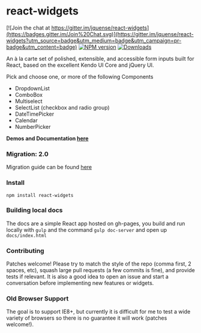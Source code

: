 react-widgets
=============

[![Join the chat at https://gitter.im/jquense/react-widgets](https://badges.gitter.im/Join%20Chat.svg)](https://gitter.im/jquense/react-widgets?utm_source=badge&utm_medium=badge&utm_campaign=pr-badge&utm_content=badge)
[![NPM version][npm-image]][npm-url]
[![Downloads][downloads-image]][downloads-url]

An à la carte set of polished, extensible, and accessible form inputs built for React, based on the excellent Kendo UI Core and jQuery UI. 

Pick and choose one, or more of the following Components
- DropdownList
- ComboBox
- Multiselect
- SelectList (checkbox and radio group)
- DateTimePicker
- Calendar 
- NumberPicker 

__Demos and Documentation [here](http://jquense.github.io/react-widgets/docs/)__

### Migration: 2.0

Migration guide can be found [here](http://jquense.github.io/react-widgets/docs/index.htm#migration)

### Install

`npm install react-widgets`

### Building local docs

The docs are a simple React app hosted on gh-pages, you build and run locally with `gulp` and the command `gulp doc-server` and open up `docs/index.html`

### Contributing 

Patches welcome! Please try to match the style of the repo (comma first, 2 spaces, etc), squash large pull requests (a few commits is fine), and provide tests if relevant. It is also a good idea to open an issue and start a conversation before implementing new features or widgets.

### Old Browser Support

The goal is to support IE8+, but currently it is difficult for me to test a wide variety of browsers so there is no guarantee it will work (patches welcome!).

[npm-image]: https://img.shields.io/npm/v/react-widgets.svg?style=flat-square
[npm-url]: https://npmjs.org/package/react-widgets
[downloads-image]: http://img.shields.io/npm/dm/react-widgets.svg?style=flat-square
[downloads-url]: https://npmjs.org/package/react-widgets
